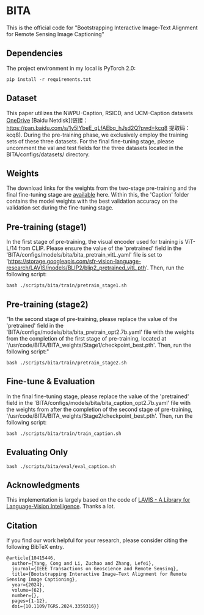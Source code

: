 # BITA
This is the official code for "Bootstrapping Interactive Image-Text Alignment for Remote Sensing Image Captioning"

 ## Dependencies
  The project environment in my local is PyTorch 2.0:
  
  `pip install -r requirements.txt`


 ## Dataset
This paper utilizes the NWPU-Caption, RSICD, and UCM-Caption datasets [OneDrive](https://1drv.ms/f/s!AvupDOrrrLbs7UaAbjbAaM06ywh2?e=tcE6Nn) [Baidu Netdisk](链接：https://pan.baidu.com/s/1y5IYbeE_qLfAEbq_hJsd2Q?pwd=kcq8 
提取码：kcq8). During the pre-training phase, we exclusively employ the training sets of these three datasets. For the final fine-tuning stage, please uncomment the val and test fields for the three datasets located in the BITA/configs/datasets/ directory.

 ## Weights
The download links for the weights from the two-stage pre-training and the final fine-tuning stage are [available](https://1drv.ms/f/s!AvupDOrrrLbs7T8J5HpD-gHTny6D?e=RhcJxi) here. Within this, the 'Caption' folder contains the model weights with the best validation accuracy on the validation set during the fine-tuning stage.

 ## Pre-training (stage1)
In the first stage of pre-training, the visual encoder used for training is ViT-L/14 from CLIP. Please ensure the value of the 'pretrained' field in the 'BITA/configs/models/bita/bita_pretrain_vitL.yaml' file is set to 'https://storage.googleapis.com/sfr-vision-language-research/LAVIS/models/BLIP2/blip2_pretrained_vitL.pth'. Then, run the following script:
```
bash ./scripts/bita/train/pretrain_stage1.sh
```

 ## Pre-training (stage2)
"In the second stage of pre-training, please replace the value of the 'pretrained' field in the 'BITA/configs/models/bita/bita_pretrain_opt2.7b.yaml' file with the weights from the completion of the first stage of pre-training, located at '/usr/code/BITA/BITA_weights/Stage1/checkpoint_best.pth'. Then, run the following script:"
```
bash ./scripts/bita/train/pretrain_stage2.sh
```

 ## Fine-tune & Evaluation
In the final fine-tuning stage, please replace the value of the 'pretrained' field in the 'BITA/configs/models/bita/bita_caption_opt2.7b.yaml' file with the weights from after the completion of the second stage of pre-training, '/usr/code/BITA/BITA_weights/Stage2/checkpoint_best.pth'. Then, run the following script:
```
bash ./scripts/bita/train/train_caption.sh
```

## Evaluating Only
```
bash ./scripts/bita/eval/eval_caption.sh
```


## Acknowledgments
This implementation is largely based on the code of [LAVIS - A Library for Language-Vision Intelligence](https://github.com/salesforce/LAVIS/tree/main/lavis). Thanks a lot.


## Citation
If you find our work helpful for your research, please consider citing the following BibTeX entry.

```
@article{10415446,
  author={Yang, Cong and Li, Zuchao and Zhang, Lefei},
  journal={IEEE Transactions on Geoscience and Remote Sensing}, 
  title={Bootstrapping Interactive Image–Text Alignment for Remote Sensing Image Captioning}, 
  year={2024},
  volume={62},
  number={},
  pages={1-12},
  doi={10.1109/TGRS.2024.3359316}}

```
